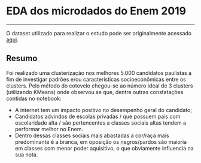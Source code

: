 # EDA dos microdados do Enem 2019
---------------------
O dataset utilizado para realizar o estudo pode ser originalmente acessado [aqui](https://www.gov.br/inep/pt-br/acesso-a-informacao/dados-abertos/microdados/enem). 

Resumo
--------------
Foi realizado uma clusterização nos melhores 5.000 candidatos paulistas a fim de investigar padrões e/ou características socioeconômicas entre os clusters. Pelo método do cotovelo chegou-se ao número ideal de 3 clusters (utilizando KMeans) onde observou se que, dentre outras constatações contidas no notebook:

- A internet tem um impacto positivo no desempenho geral do candidato;
- Candidatos advindos de escolas privadas / que possuem pais com escolaridade alta / são pertencentes a classes sociais altas tendem a performar melhor no Enem. 
- Dentro dessas classes sociais mais abastadas a cor/raça mais predominante é a branca, em oposição os negros/pardos são maioria em classes com menor poder aquisitivo, o que obviamente influencia na sua nota.
